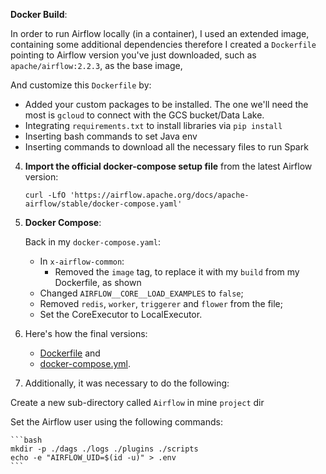  **Docker Build**:

In order to run Airflow locally (in a container), I used an extended image, 
    containing some additional dependencies therefore I created a `Dockerfile` pointing to Airflow version you've just downloaded, 
    such as `apache/airflow:2.2.3`, as the base image,
       
   And customize this `Dockerfile` by:
* Added your custom packages to be installed. The one we'll need the most is `gcloud` to connect with the GCS bucket/Data Lake.
* Integrating `requirements.txt` to install libraries via  `pip install`
* Inserting bash commands to set Java env
* Inserting commands to download all the necessary files to run Spark 
   
4. **Import the official docker-compose setup file** from the latest Airflow version:
   ```shell
   curl -LfO 'https://airflow.apache.org/docs/apache-airflow/stable/docker-compose.yaml'
   ```

5. **Docker Compose**:

    Back in my `docker-compose.yaml`:
    * In `x-airflow-common`: 
        * Removed the `image` tag, to replace it with my `build` from my Dockerfile, as shown
    * Changed `AIRFLOW__CORE__LOAD_EXAMPLES` to `false`;
    * Removed `redis`, `worker`, `triggerer` and `flower` from the file;
    * Set the CoreExecutor to LocalExecutor.    

6. Here's how the final versions:
   - [Dockerfile](./Dockerfile) and 
   - [docker-compose.yml](./docker-compose.yaml).
   
7. Additionally, it was necessary to do the following:

Create a new sub-directory called `Airflow` in mine `project` dir 

Set the Airflow user using the following commands:

    ```bash
    mkdir -p ./dags ./logs ./plugins ./scripts
    echo -e "AIRFLOW_UID=$(id -u)" > .env
    ```
